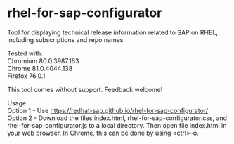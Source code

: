 # rhel-for-sap-configurator
Tool for displaying technical release information related to SAP on RHEL, including subscriptions and repo names

<p>
Tested with:<br>
Chromium 80.0.3987.163<br>
Chrome 81.0.4044.138<br>
Firefox 76.0.1<br>
</p>

<p>This tool comes without support. Feedback welcome!</p>

Usage:<br>
Option 1 - Use https://redhat-sap.github.io/rhel-for-sap-configurator/
Option 2 - Download the files index.html, rhel-for-sap-configurator.css, and rhel-for-sap-configurator.js to a local directory. Then open file index.html in your web browser. In Chrome, this can be done by using &lt;ctrl&gt;-o.
